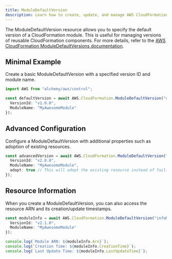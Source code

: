 ```yaml
---
title: ModuleDefaultVersion
description: Learn how to create, update, and manage AWS CloudFormation ModuleDefaultVersions using Alchemy Cloud Control.
---
```



The ModuleDefaultVersion resource allows you to specify the default version of a CloudFormation module. This is useful for managing versions of reusable CloudFormation components. For more details, refer to the [AWS CloudFormation ModuleDefaultVersions documentation](https://docs.aws.amazon.com/cloudformation/latest/userguide/).

## Minimal Example

Create a basic ModuleDefaultVersion with a specified version ID and module name.

```ts
import AWS from "alchemy/aws/control";

const defaultVersion = await AWS.CloudFormation.ModuleDefaultVersion("defaultModuleVersion", {
  VersionId: "v1.0.0",
  ModuleName: "MyAwesomeModule"
});
```

## Advanced Configuration

Configure a ModuleDefaultVersion with additional properties such as adoption of existing resources.

```ts
const advancedVersion = await AWS.CloudFormation.ModuleDefaultVersion("advancedModuleVersion", {
  VersionId: "v2.0.0",
  ModuleName: "MyAwesomeModule",
  adopt: true // This will adopt the existing resource instead of failing
});
```

## Resource Information

When you create a ModuleDefaultVersion, you can also access the resource ARN and its creation/update timestamps.

```ts
const moduleInfo = await AWS.CloudFormation.ModuleDefaultVersion("infoModuleVersion", {
  VersionId: "v2.1.0",
  ModuleName: "MyAwesomeModule"
});

console.log(`Module ARN: ${moduleInfo.Arn}`);
console.log(`Creation Time: ${moduleInfo.CreationTime}`);
console.log(`Last Update Time: ${moduleInfo.LastUpdateTime}`);
```
